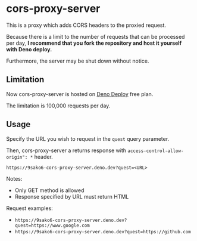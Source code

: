 # cors-proxy-server

This is a proxy which adds CORS headers to the proxied request.

Because there is a limit to the number of requests that can be processed per
day, **I recommend that you fork the repository and host it yourself with Deno
deploy.**

Furthermore, the server may be shut down without notice.

## Limitation

Now cors-proxy-server is hosted on [Deno Deploy](https://deno.com/deploy) free
plan.

The limitation is 100,000 requests per day.

## Usage

Specify the URL you wish to request in the `quest` query parameter.

Then, cors-proxy-server a returns response with
`access-control-allow-origin": *` header.

```text
https://9sako6-cors-proxy-server.deno.dev?quest=<URL>
```

Notes:

- Only GET method is allowed
- Response specified by URL must return HTML

Request examples:

- `https://9sako6-cors-proxy-server.deno.dev?quest=https://www.google.com`
- `https://9sako6-cors-proxy-server.deno.dev?quest=https://github.com`
